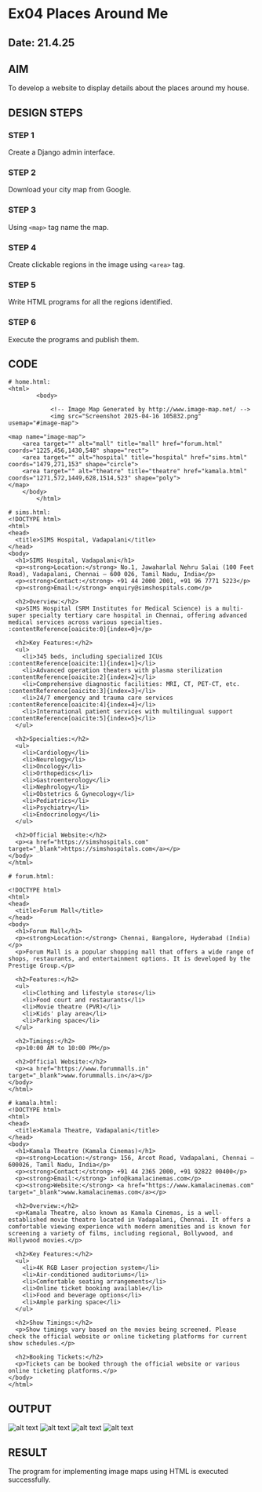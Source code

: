 # Ex04 Places Around Me
## Date: 21.4.25

## AIM
To develop a website to display details about the places around my house.

## DESIGN STEPS

### STEP 1
Create a Django admin interface.

### STEP 2
Download your city map from Google.

### STEP 3
Using ```<map>``` tag name the map.

### STEP 4
Create clickable regions in the image using ```<area>``` tag.

### STEP 5
Write HTML programs for all the regions identified.

### STEP 6
Execute the programs and publish them.

## CODE
```
# home.html:
<html>
        <body>

            <!-- Image Map Generated by http://www.image-map.net/ -->
            <img src="Screenshot 2025-04-16 105832.png" usemap="#image-map">

<map name="image-map">
    <area target="" alt="mall" title="mall" href="forum.html" coords="1225,456,1430,548" shape="rect">
    <area target="" alt="hospital" title="hospital" href="sims.html" coords="1479,271,153" shape="circle">
    <area target="" alt="theatre" title="theatre" href="kamala.html" coords="1271,572,1449,628,1514,523" shape="poly">
</map>
    </body>
        </html>

# sims.html:
<!DOCTYPE html>
<html>
<head>
  <title>SIMS Hospital, Vadapalani</title>
</head>
<body>
  <h1>SIMS Hospital, Vadapalani</h1>
  <p><strong>Location:</strong> No.1, Jawaharlal Nehru Salai (100 Feet Road), Vadapalani, Chennai – 600 026, Tamil Nadu, India</p>
  <p><strong>Contact:</strong> +91 44 2000 2001, +91 96 7771 5223</p>
  <p><strong>Email:</strong> enquiry@simshospitals.com</p>

  <h2>Overview:</h2>
  <p>SIMS Hospital (SRM Institutes for Medical Science) is a multi-super specialty tertiary care hospital in Chennai, offering advanced medical services across various specialties. :contentReference[oaicite:0]{index=0}</p>

  <h2>Key Features:</h2>
  <ul>
    <li>345 beds, including specialized ICUs :contentReference[oaicite:1]{index=1}</li>
    <li>Advanced operation theaters with plasma sterilization :contentReference[oaicite:2]{index=2}</li>
    <li>Comprehensive diagnostic facilities: MRI, CT, PET-CT, etc. :contentReference[oaicite:3]{index=3}</li>
    <li>24/7 emergency and trauma care services :contentReference[oaicite:4]{index=4}</li>
    <li>International patient services with multilingual support :contentReference[oaicite:5]{index=5}</li>
  </ul>

  <h2>Specialties:</h2>
  <ul>
    <li>Cardiology</li>
    <li>Neurology</li>
    <li>Oncology</li>
    <li>Orthopedics</li>
    <li>Gastroenterology</li>
    <li>Nephrology</li>
    <li>Obstetrics & Gynecology</li>
    <li>Pediatrics</li>
    <li>Psychiatry</li>
    <li>Endocrinology</li>
  </ul>

  <h2>Official Website:</h2>
  <p><a href="https://simshospitals.com" target="_blank">https://simshospitals.com</a></p>
</body>
</html>

# forum.html:

<!DOCTYPE html>
<html>
<head>
  <title>Forum Mall</title>
</head>
<body>
  <h1>Forum Mall</h1>
  <p><strong>Location:</strong> Chennai, Bangalore, Hyderabad (India)</p>
  <p>Forum Mall is a popular shopping mall that offers a wide range of shops, restaurants, and entertainment options. It is developed by the Prestige Group.</p>

  <h2>Features:</h2>
  <ul>
    <li>Clothing and lifestyle stores</li>
    <li>Food court and restaurants</li>
    <li>Movie theatre (PVR)</li>
    <li>Kids' play area</li>
    <li>Parking space</li>
  </ul>

  <h2>Timings:</h2>
  <p>10:00 AM to 10:00 PM</p>

  <h2>Official Website:</h2>
  <p><a href="https://www.forummalls.in" target="_blank">www.forummalls.in</a></p>
</body>
</html>

# kamala.html:
<!DOCTYPE html>
<html>
<head>
  <title>Kamala Theatre, Vadapalani</title>
</head>
<body>
  <h1>Kamala Theatre (Kamala Cinemas)</h1>
  <p><strong>Location:</strong> 156, Arcot Road, Vadapalani, Chennai – 600026, Tamil Nadu, India</p>
  <p><strong>Contact:</strong> +91 44 2365 2000, +91 92822 00400</p>
  <p><strong>Email:</strong> info@kamalacinemas.com</p>
  <p><strong>Website:</strong> <a href="https://www.kamalacinemas.com" target="_blank">www.kamalacinemas.com</a></p>

  <h2>Overview:</h2>
  <p>Kamala Theatre, also known as Kamala Cinemas, is a well-established movie theatre located in Vadapalani, Chennai. It offers a comfortable viewing experience with modern amenities and is known for screening a variety of films, including regional, Bollywood, and Hollywood movies.</p>

  <h2>Key Features:</h2>
  <ul>
    <li>4K RGB Laser projection system</li>
    <li>Air-conditioned auditoriums</li>
    <li>Comfortable seating arrangements</li>
    <li>Online ticket booking available</li>
    <li>Food and beverage options</li>
    <li>Ample parking space</li>
  </ul>

  <h2>Show Timings:</h2>
  <p>Show timings vary based on the movies being screened. Please check the official website or online ticketing platforms for current show schedules.</p>

  <h2>Booking Tickets:</h2>
  <p>Tickets can be booked through the official website or various online ticketing platforms.</p>
</body>
</html>
```


## OUTPUT
![alt text](<Screenshot 2025-04-16 105832.png>)
![alt text](<Screenshot 2025-04-21 111957.png>)
 ![alt text](<Screenshot 2025-04-21 112012.png>)
  ![alt text](<Screenshot 2025-04-21 112026.png>)




## RESULT
The program for implementing image maps using HTML is executed successfully.
